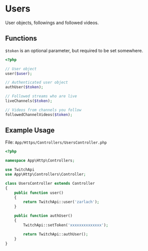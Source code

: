 # Users

User objects, followings and followed videos.

## Functions

```$token``` is an optional parameter, but required to be set somewhere.

```php
<?php

// User object
user($user);

// Authenticated user object
authUser($token);

// Followed streams who are live
liveChannels($token);

// Videos from channels you follow
followedChannelVideos($token);

```

## Example Usage

File: ```App/Https/Controllers/UsersController.php```

```php
<?php

namespace App\Http\Controllers;

use TwitchApi
use App\Http\Controllers\Controller;

class UsersController extends Controller
{
    public function user()
    {
        return TwitchApi::user('zarlach');
    }

    public function authUser()
    {
        TwitchApi::setToken('xxxxxxxxxxxxxx');

        return TwitchApi::authUser();
    }
}
```
